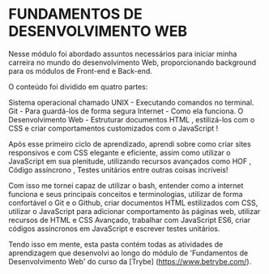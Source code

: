 # FUNDAMENTOS DE DESENVOLVIMENTO WEB

Nesse módulo foi abordado assuntos necessários para iniciar minha carreira no mundo do desenvolvimento Web, proporcionando background para os módulos de Front-end e Back-end.

O conteúdo foi dividido em quatro partes:

Sistema operacional chamado UNIX - Executando comandos no terminal.
Git - Para guardá-los de forma segura
Internet - Como ela funciona.
O Desenvolvimento Web - Estruturar documentos HTML , estilizá-los com o CSS e criar comportamentos customizados com o JavaScript !

Após esse primeiro ciclo de aprendizado, aprendi sobre como criar sites responsivos e com CSS elegante e eficiente, assim como utilizar o JavaScript em sua plenitude, utilizando recursos avançados como HOF , Código assíncrono , Testes unitários entre outras coisas incríveis!

Com isso me tornei capaz de utilizar o bash, entender como a internet funciona e seus principais conceitos e terminologias, utilizar de forma confortável o Git e o Github, criar documentos HTML estilizados com CSS, utilizar o JavaScript para adicionar comportamento às páginas web, utilizar recursos de HTML e CSS Avançado, trabalhar com JavaScript ES6, criar códigos assíncronos em JavaScript e escrever testes unitários.

Tendo isso em mente, esta pasta contém todas as atividades de aprendizagem que desenvolvi ao longo do módulo de 'Fundamentos de Desenvolvimento Web' do curso da [Trybe]
(https://www.betrybe.com/).
